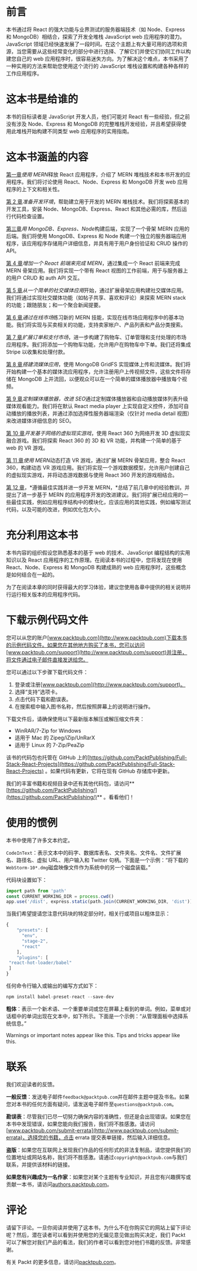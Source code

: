# 前言

本书通过将 React 的强大功能与业界测试的服务器端技术（如 Node、Express 和 MongoDB）相结合，探索了开发全堆栈 JavaScript web 应用程序的潜力。JavaScript 领域已经快速发展了一段时间。在这个主题上有大量可用的选项和资源，当您需要从这些经常变化的部分中进行选择、了解它们并使它们协同工作以构建您自己的 web 应用程序时，很容易迷失方向。为了解决这个难点，本书采用了一种实用的方法来帮助您使用这个流行的 JavaScript 堆栈设置和构建各种各样的工作应用程序。

# 这本书是给谁的

本书的目标读者是 JavaScript 开发人员，他们可能对 React 有一些经验，但之前没有涉及 Node、Express 和 MongoDB 的完整堆栈开发经验，并且希望获得使用此堆栈开始构建不同类型 web 应用程序的实用指南。

# 这本书涵盖的内容

[第一章](01.html)*使用 MERN*释放 React 应用程序，介绍了 MERN 堆栈技术和本书开发的应用程序。我们将讨论使用 React、Node、Express 和 MongoDB 开发 web 应用程序的上下文和相关性。

[第 2 章](02.html)*准备开发环境*，帮助建立用于开发的 MERN 堆栈技术。我们将探索基本的开发工具，安装 Node、MongoDB、Express、React 和其他必需的库，然后运行代码检查设置。

[第三章](03.html)*用 MongoDB、Express、Node*构建后端，实现了一个骨架 MERN 应用的后端。我们将使用 MongoDB、Express 和 Node 构建一个独立的服务器端应用程序，该应用程序存储用户详细信息，并具有用于用户身份验证和 CRUD 操作的 API。

[第 4 章](04.html)*增加一个 React 前端来完成 MERN*，通过集成一个 React 前端来完成 MERN 骨架应用。我们将实现一个带有 React 视图的工作前端，用于与服务器上的用户 CRUD 和 auth API 交互。

[第 5 章](05.html)*从一个简单的社交媒体应用*开始，通过扩展骨架应用构建社交媒体应用。我们将通过实现社交媒体功能（如帖子共享、喜欢和评论）来探索 MERN stack 的功能；跟随朋友；和一个聚合新闻提要。

[第 6 章](06.html)*通过在线市场*练习新的 MERN 技能，实现在线市场应用程序中的基本功能。我们将实现与买卖相关的功能，支持卖家帐户、产品列表和产品分类搜索。

[第 7 章](07.html)*扩展订单和支付市场*，进一步构建了购物车、订单管理和支付处理的市场应用程序。我们将添加一个购物车功能，允许用户在购物车中下单。我们还将集成 Stripe 以收集和处理付款。

[第 8 章](08.html)*搭建流媒体应用*，使用 MongoDB GridFS 实现媒体上传和流媒体。我们将开始构建一个基本的媒体流应用程序，允许注册用户上传视频文件，这些文件将存储在 MongoDB 上并流回，以便观众可以在一个简单的媒体播放器中播放每个视频。

[第 9 章](09.html)*定制媒体播放器，改进 SEO*通过定制媒体播放器和自动播放媒体列表升级媒体观看能力。我们将在默认 React media player 上实现自定义控件，添加可自动播放的播放列表，并通过添加选择性服务器端渲染（仅针对 media detail 视图）来改进媒体详细信息的 SEO。

[第 10 章](10.html)*开发基于网络的虚拟现实游戏*，使用 React 360 为网络开发 3D 虚拟现实融合游戏。我们将探索 React 360 的 3D 和 VR 功能，并构建一个简单的基于 web 的 VR 游戏。

[第 11 章](11.html)*使用 MERN*动态打造 VR 游戏，通过扩展 MERN 骨架应用，整合 React 360，构建动态 VR 游戏应用。我们将实现一个游戏数据模型，允许用户创建自己的虚拟现实游戏，并将动态游戏数据与使用 React 360 开发的游戏相结合。

[第 12 章](12.html)，*遵循最佳实践并进一步开发 MERN，*总结了前几章中的经验教训，并提出了进一步基于 MERN 的应用程序开发的改进建议。我们将扩展已经应用的一些最佳实践，例如应用程序结构中的模块化，应该应用的其他实践，例如编写测试代码，以及可能的改进，例如优化包大小。

# 充分利用这本书

本书内容的组织假设您熟悉基本的基于 web 的技术、JavaScript 编程结构的实用知识以及 React 应用程序的工作原理。在阅读本书的过程中，您将发现在使用 React、Node、Express 和 MongoDB 构建成熟的 web 应用程序时，这些概念是如何结合在一起的。

为了在阅读本章的同时获得最大的学习体验，建议您使用各章中提供的相关说明并行运行相关版本的应用程序代码。

# 下载示例代码文件

您可以从您的账户[www.packtpub.com](http://www.packtpub.com)下载本书的示例代码文件。如果您在其他地方购买了本书，您可以访问[www.packtpub.com/support](http://www.packtpub.com/support)并注册，将文件通过电子邮件直接发送给您。

您可以通过以下步骤下载代码文件：

1.  登录或注册[www.packtpub.com](http://www.packtpub.com/support)。
2.  选择“支持”选项卡。
3.  点击代码下载和勘误表。
4.  在搜索框中输入图书名称，然后按照屏幕上的说明进行操作。

下载文件后，请确保使用以下最新版本解压或解压缩文件夹：

*   WinRAR/7-Zip for Windows
*   适用于 Mac 的 Zipeg/iZip/UnRarX
*   适用于 Linux 的 7-Zip/PeaZip

该书的代码包也托管在 GitHub 上的[https://github.com/PacktPublishing/Full-Stack-React-Projects](https://github.com/PacktPublishing/Full-Stack-React-Projects) 。如果代码有更新，它将在现有 GitHub 存储库中更新。

我们的丰富书籍和视频目录中还有其他代码包，请访问**[https://github.com/PacktPublishing/](https://github.com/PacktPublishing/)** 。看看他们！

# 使用的惯例

本书中使用了许多文本约定。

`CodeInText`：表示文本中的码字、数据库表名、文件夹名、文件名、文件扩展名、路径名、虚拟 URL、用户输入和 Twitter 句柄。下面是一个示例：“将下载的`WebStorm-10*.dmg`磁盘映像文件作为系统中的另一个磁盘装载。”

代码块设置如下：

```jsx
import path from 'path'
const CURRENT_WORKING_DIR = process.cwd()
app.use('/dist', express.static(path.join(CURRENT_WORKING_DIR, 'dist')))
```

当我们希望提请您注意代码块的特定部分时，相关行或项目以粗体显示：

```jsx
{
    "presets": [
      "env",
      "stage-2",
      "react"
    ],
    "plugins": [
 "react-hot-loader/babel"
 ]
}
```

任何命令行输入或输出的编写方式如下：

```jsx
npm install babel-preset-react --save-dev
```

**粗体**：表示一个新术语、一个重要单词或您在屏幕上看到的单词。例如，菜单或对话框中的单词出现在文本中，如下所示。下面是一个示例：“从管理面板中选择系统信息。”

Warnings or important notes appear like this. Tips and tricks appear like this.

# 联系

我们欢迎读者的反馈。

**一般反馈**：发送电子邮件`feedback@packtpub.com`并在邮件主题中提及书名。如果您对本书的任何方面有疑问，请发送电子邮件至`questions@packtpub.com`。

**勘误表**：尽管我们已尽一切努力确保内容的准确性，但还是会出现错误。如果您在本书中发现错误，如果您能向我们报告，我们将不胜感激。请访问[www.packtpub.com/submit-errata](http://www.packtpub.com/submit-errata)，选择您的书籍，点击 errata 提交表单链接，然后输入详细信息。

**盗版**：如果您在互联网上发现我们作品的任何形式的非法复制品，请您提供我们的位置地址或网站名称，我们将不胜感激。请通过`copyright@packtpub.com`与我们联系，并提供该材料的链接。

**如果您有兴趣成为一名作家**：如果您对某个主题有专业知识，并且您有兴趣撰写或贡献一本书，请访问[authors.packtpub.com](http://authors.packtpub.com/)。

# 评论

请留下评论。一旦你阅读并使用了这本书，为什么不在你购买它的网站上留下评论呢？然后，潜在读者可以看到并使用您的无偏见意见做出购买决定，我们 Packt 可以了解您对我们产品的看法，我们的作者可以看到您对他们书籍的反馈。非常感谢。

有关 Packt 的更多信息，请访问[packtpub.com](https://www.packtpub.com/)。